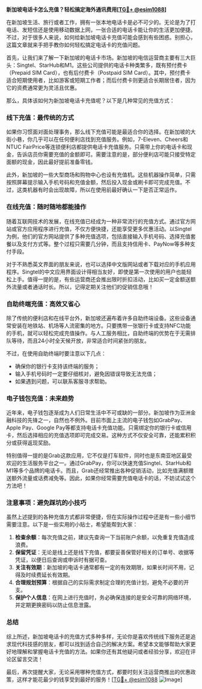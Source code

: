 **新加坡电话卡怎么充值？轻松搞定海外通讯费用[[TG💪+ @esim1088](https://t.me/s/esim1088)]**

在新加坡生活、旅行或者工作，拥有一张本地电话卡是必不可少的。无论是为了打电话、发短信还是使用移动数据上网，一张合适的电话卡能让你的生活更加便捷。不过，对于很多人来说，如何给新加坡电话卡充值可能会感到有些困惑。别担心，这篇文章就来手把手教你如何轻松搞定电话卡的充值问题。

首先，让我们来了解一下新加坡的电话卡市场。新加坡的电信运营商主要有三大巨头：Singtel、StarHub和M1。这些公司提供的电话卡种类繁多，既有预付费卡（Prepaid SIM Card），也有后付费卡（Postpaid SIM Card）。其中，预付费卡适合短期使用者，比如游客或短期工作者；而后付费卡则更适合长期居住者，因为它的资费通常更为灵活且优惠。

那么，具体该如何为新加坡电话卡充值呢？以下是几种常见的充值方式：

### 线下充值：最传统的方式

如果你习惯面对面处理事务，那么线下充值可能是最适合你的选择。在新加坡的大街小巷，你几乎可以在任何便利店找到充值服务。例如，7-Eleven、Cheers和NTUC FairPrice等连锁便利店都提供电话卡充值服务。只需带上你的电话卡和现金，告诉店员你需要充值的金额即可。需要注意的是，部分便利店可能只接受特定面额的现金，因此最好提前准备零钱。

此外，新加坡的一些大型商场和购物中心也设有充值机。这些机器操作简单，只需按照屏幕提示输入手机号码和充值金额，然后投入现金或刷卡即可完成充值。不过，这类机器有时会出现故障，所以在使用前最好确认一下是否正常运作。

### 在线充值：随时随地都能操作

随着互联网技术的发展，在线充值已经成为一种非常流行的充值方式。通过官方网站或官方应用程序进行充值，不仅方便快捷，还能享受更多优惠活动。以Singtel为例，他们的官方网站提供了多种充值选项，包括直接输入手机号码、选择充值套餐以及支付方式等。整个过程只需要几分钟，而且支持信用卡、PayNow等多种支付手段。

对于不熟悉英文界面的朋友来说，也可以选择中文版网站或者下载对应的手机应用程序。Singtel的中文应用界面设计得相当友好，即使是第一次使用的用户也能轻松上手。值得一提的是，有些运营商还会推出限时折扣活动，比如买一定金额送额外流量或者通话时长。所以，记得定期关注他们的促销信息哦！

### 自助终端充值：高效又省心

除了传统的便利店和在线平台外，新加坡还遍布着许多自助终端设备。这些设备通常安装在地铁站、机场等人流密集的地方。只要携带一张银行卡或支持NFC功能的手机，就可以轻松完成充值操作。与人工服务相比，自助终端的优势在于无需排队等待，而且24小时全天候开放，非常适合时间紧张的朋友。

不过，在使用自助终端时要注意以下几点：
- 确保你的银行卡支持该终端的服务；
- 输入手机号码时一定要仔细核对，避免因错误导致无法充值；
- 如果遇到问题，可以联系客服寻求帮助。

### 电子钱包充值：未来趋势

近年来，电子钱包逐渐成为人们日常生活中不可或缺的一部分。新加坡作为亚洲金融科技的先锋之一，自然也不例外。目前市面上主流的电子钱包如GrabPay、Apple Pay、Google Pay等都支持电话卡充值功能。只需绑定你的银行卡或信用卡，然后选择相应的充值选项即可完成交易。这种方式不仅安全可靠，还能累积积分或获得返现奖励。

特别值得一提的是Grab这款应用，它不仅是打车软件，同时也是东南亚地区最受欢迎的生活服务平台之一。通过GrabPay，你可以快速充值Singtel、StarHub和M1等多个品牌的电话卡。而且，Grab还经常推出各种促销活动，比如充值满额赠送额外流量或话费减免等。因此，如果你经常需要充值电话卡的话，不妨试试这个方法吧！

### 注意事项：避免踩坑的小技巧

虽然上述提到的各种充值方式都非常便捷，但在实际操作过程中还是有一些小细节需要注意。以下是一些实用的小贴士，希望能帮到大家：

1. **检查余额**：每次充值之前，建议先查询一下当前账户余额，以免重复充值造成浪费。
2. **保留凭证**：无论是线上还是线下充值，都要妥善保管好相关的订单号、收据等凭证，以便日后查询或申诉时有据可查。
3. **关注有效期**：新加坡的电话卡通常都有一定的有效期限，如果长时间不用，记得及时续费延长有效期。
4. **合理规划预算**：根据自己的实际需求制定合理的充值计划，避免不必要的开支。
5. **保护个人信息**：在网上进行充值时，务必确保连接的是安全可靠的网络环境，并定期更换密码以防止信息泄露。

### 总结

综上所述，新加坡电话卡的充值方式多种多样，无论你是喜欢传统线下服务还是追求现代科技感的朋友，都可以找到适合自己的解决方案。希望本文能够帮助大家更好地理解和掌握电话卡充值的方法。如果你还有其他疑问或者经验分享，欢迎在评论区留言交流！

最后，再次提醒大家，无论采用哪种充值方式，都要时刻关注运营商推出的优惠政策，这样才能花最少的钱享受到最好的服务！[[TG💪+ @esim1088](https://t.me/s/esim1088) ![Image](https://i.postimg.cc/4NQfJmqS/Snipaste-2025-05-13-00-14-12.png)]